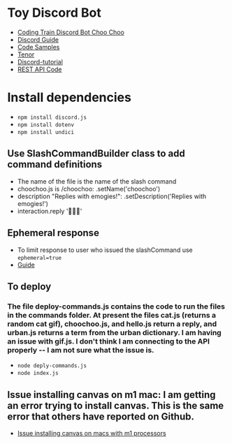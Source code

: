 # Toy Discord Bot

- [Coding Train Discord Bot Choo Choo](https://github.com/CodingTrain/Discord-Bot-Choo-Choo) 
- [Discord Guide](https://discordjs.guide/creating-your-bot/command-deployment.html#guild-commands) 
- [Code Samples](https://github.com/discordjs/guide/blob/main/code-samples/creating-your-bot/command-handling/index.js) 
- [Tenor](https://tenor.com) 
- [Discord-tutorial](https://github.com/stuyy/djs-v14-tutorial/blob/master/src/commands/channel.js) 
- [REST API Code](https://github.com/discordjs/guide/blob/main/code-samples/additional-info/rest-api/14/index.js) 

# Install dependencies
- `npm install discord.js`
- `npm install dotenv`
- `npm install undici`
 

## Use SlashCommandBuilder class to add command definitions
- The name of the file is the name of the slash command
- choochoo.js is /choochoo:  .setName('choochoo')
- description "Replies with emogies!":  .setDescription('Replies with emogies!')
- interaction.reply '🚂🌈💖'

##  Ephemeral response
- To limit response to user who issued the slashCommand use `ephemeral=true`
- [Guide](https://discordjs.guide/slash-commands/response-methods.html#ephemeral-responses)

## To deploy

### The file deploy-commands.js contains the code to run the files in the commands folder.  At present the files cat.js (returns a random cat gif), choochoo.js, and hello.js return a reply, and urban.js returns a term from the urban dictionary.  I am having an issue with gif.js.  I don't think I am connecting to the API properly -- I am not sure what the issue is.

- `node deply-commands.js` 
- `node index.js`


## Issue installing canvas on m1 mac:  I am getting an error trying to install canvas.  This is the same error that others have reported on Github.  

- [Issue installing canvas on macs with m1 processors](https://github.com/Automattic/node-canvas/issues/1733)  
